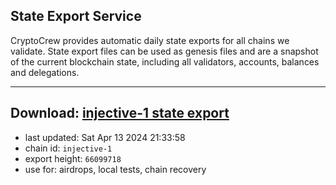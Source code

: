 ## State Export Service
CryptoCrew provides automatic daily state exports for all chains we validate. State export files can be used as genesis files and are a snapshot of the current blockchain state, including all validators, accounts, balances and delegations.

---
**Download: [injective-1 state export](https://dl-eu2.ccvalidators.com/SERVICE/injective/injective-1_export_66099718.json)**
---

- last updated: Sat Apr 13 2024 21:33:58
- chain id: `injective-1`
- export height: `66099718`
- use for: airdrops, local tests, chain recovery
